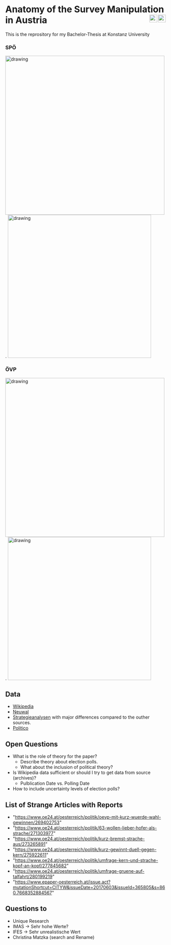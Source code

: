 # Anatomy of the Survey Manipulation in Austria <a href="https://twitter.com/thomsiaae/status/1447138233264005120"> <img align="right" alt="Thomas Rabensteiner | Twitter" width="24px" src="https://github.com/piyushP7pravin/piyushP7pravin/blob/master/Twitter.svg" /> <a href="https://twitter.com/laurenzennser/status/1445727395525365764"> <img align="right" alt="Laurenz Ennser Jedanastik  | Twitter" width="24px" src="https://github.com/piyushP7pravin/piyushP7pravin/blob/master/Twitter.svg" />
</a>
This is the reprository for my Bachelor-Thesis at Konstanz University
<br>  

 ### SPÖ 
  <img src="https://github.com/ant-le/Bachelor_Thesis/blob/main/images/SPÖ_difference.jpg" alt="drawing" width="500"/>.  <img src="https://github.com/ant-le/Bachelor_Thesis/blob/main/images/SPÖ_causal_estimate.jpg" alt="drawing" width="450"/>

 ### ÖVP
  <img src="https://github.com/ant-le/Bachelor_Thesis/blob/main/images/ÖVP_difference.jpg" alt="drawing" width="500"/>.  <img src="https://github.com/ant-le/Bachelor_Thesis/blob/main/images/ÖVP_causal_estimate.jpg" alt="drawing" width="450"/>

## Data
   - [Wikipedia](https://en.wikipedia.org/wiki/Opinion_polling_for_the_2017_Austrian_legislative_election)
   - [Neuwal](https://neuwal.com/wahlumfragen/)      
   - [Strategieanalysen](https://www.strategieanalysen.at/umfragen/) with major differences compared to the outher sources.
   - [Politico](https://de.polyd.org)

  
## Open Questions
  - What is the role of theory for the paper?
    - Describe theory about election polls.
    - What about the inclusion of political theory? 
  - Is Wikipedia data sufficient or should I try to get data from source (archives)?
    - Pulblication Date vs. Polling Date
  - How to include uncertainty levels of election polls?


## List of Strange Articles with Reports
  - "https://www.oe24.at/oesterreich/politik/oevp-mit-kurz-wuerde-wahl-gewinnen/269402753"
  - "https://www.oe24.at/oesterreich/politik/63-wollen-lieber-hofer-als-strache/271303977"
  - "https://www.oe24.at/oesterreich/politik/kurz-bremst-strache-aus/273265891"
  - "https://www.oe24.at/oesterreich/politik/kurz-gewinnt-duell-gegen-kern/275922611"
  - "https://www.oe24.at/oesterreich/politik/umfrage-kern-und-strache-kopf-an-kopf/277845682"
  - "https://www.oe24.at/oesterreich/politik/umfrage-gruene-auf-talfahrt/280199219"
  - "https://www.epaper-oesterreich.at/issue.act?mutationShortcut=CITYW&issueDate=20170603&issueId=365805&s=860.7668352884567"

## Questions to 
  - Unique Research
  - IMAS -> Sehr hohe Werte?
  - IFES -> Sehr unrealistische Wert
  - Christina Matzka (search and Rename)
